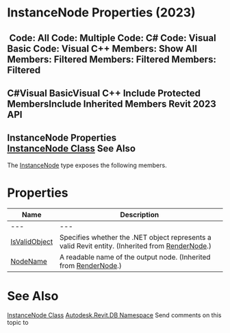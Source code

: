 # InstanceNode Properties (2023)

﻿
 Code: All Code: Multiple Code: C# Code: Visual Basic Code: Visual C++  Members: Show All Members: Filtered Members: Filtered Members: Filtered   
---  
C#Visual BasicVisual C++
Include Protected MembersInclude Inherited Members
Revit 2023 API  
---  
InstanceNode Properties  
[InstanceNode Class](4f7fbd19-9a61-c173-2b4f-9c0be9e550bb.md "InstanceNode Class") See Also  
---  
The [InstanceNode](4f7fbd19-9a61-c173-2b4f-9c0be9e550bb.md "InstanceNode Class") type exposes the following members.
# Properties
| Name | Description |
| --- | --- |
| --- | --- | --- |
| [IsValidObject](5e642162-fd60-8697-24d2-b2c8574d4fb2.md "IsValidObject Property") | Specifies whether the .NET object represents a valid Revit entity.  (Inherited from [RenderNode](9900b69b-7cb7-8555-75ac-4b5f22b5fa7f.md "RenderNode Class").) |
| [NodeName](f00a73db-fecc-70eb-c81a-67ef27212de5.md "NodeName Property") | A readable name of the output node.  (Inherited from [RenderNode](9900b69b-7cb7-8555-75ac-4b5f22b5fa7f.md "RenderNode Class").) |

# See Also
[InstanceNode Class](4f7fbd19-9a61-c173-2b4f-9c0be9e550bb.md "InstanceNode Class")
[Autodesk.Revit.DB Namespace](87546ba7-461b-c646-cbb1-2cb8f5bff8b2.md "Autodesk.Revit.DB Namespace")
Send comments on this topic to 